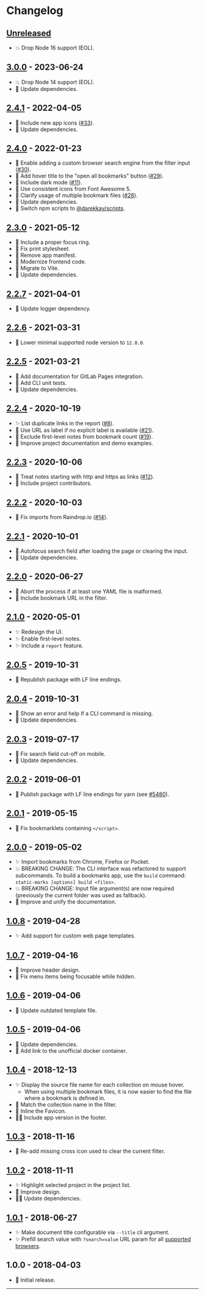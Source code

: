 # Changelog

## [Unreleased]

- :boom: Drop Node 16 support (EOL).

## [3.0.0] - 2023-06-24

- :boom: Drop Node 14 support (EOL).
- :hammer: Update dependencies.

## [2.4.1] - 2022-04-05

- :gem: Include new app icons ([#33]).
- :hammer: Update dependencies.

## [2.4.0] - 2022-01-23

- :rocket: Enable adding a custom browser search engine from the filter input ([#30]).
- :rocket: Add hover title to the "open all bookmarks" button ([#29]).
- :gem: Include dark mode ([#11]).
- :gem: Use consistent icons from Font Awesome 5.
- :book: Clarify usage of multiple bookmark files ([#28]).
- :hammer: Update dependencies.
- :hammer: Switch npm scripts to [@darekkay/scripts](https://www.npmjs.com/package/@darekkay/scripts).

## [2.3.0] - 2021-05-12

- :gem: Include a proper focus ring.
- :bug: Fix print stylesheet.
- :hammer: Remove app manifest.
- :hammer: Modernize frontend code.
- :hammer: Migrate to Vite.
- :hammer: Update dependencies.

## [2.2.7] - 2021-04-01

- :hammer: Update logger dependency.

## [2.2.6] - 2021-03-31

- :hammer: Lower minimal supported node version to `12.0.0`.

## [2.2.5] - 2021-03-21

- :book: Add documentation for GitLab Pages integration.
- :hammer: Add CLI unit tests.
- :hammer: Update dependencies.

## [2.2.4] - 2020-10-19

- :sparkles: List duplicate links in the report ([#8]).
- :rocket: Use URL as label if no explicit label is available ([#21]).
- :rocket: Exclude first-level notes from bookmark count ([#19]).
- :book: Improve project documentation and demo examples.

## [2.2.3] - 2020-10-06

- :rocket: Treat notes starting with http and https as links ([#12]).
- :book: Include project contributors.

## [2.2.2] - 2020-10-03

- :bug: Fix imports from Raindrop.io ([#14]).

## [2.2.1] - 2020-10-01

- :rocket: Autofocus search field after loading the page or clearing the input.
- :hammer: Update dependencies.

## [2.2.0] - 2020-06-27

- :rocket: Abort the process if at least one YAML file is malformed.
- :rocket: Include bookmark URL in the filter.

## [2.1.0] - 2020-05-01

- :sparkles: Redesign the UI.
- :sparkles: Enable first-level notes.
- :sparkles: Include a `report` feature.

## [2.0.5] - 2019-10-31

- :hammer: Republish package with LF line endings.

## [2.0.4] - 2019-10-31

- :rocket: Show an error and help if a CLI command is missing.
- :hammer: Update dependencies.

## [2.0.3] - 2019-07-17

- :bug: Fix search field cut-off on mobile.
- :hammer: Update dependencies.

## [2.0.2] - 2019-06-01

- :bug: Publish package with LF line endings for yarn (see [#5480](https://github.com/yarnpkg/yarn/issues/5480)).

## [2.0.1] - 2019-05-15

- :bug: Fix bookmarklets containing `</script>`.

## [2.0.0] - 2019-05-02

- :sparkles: Import bookmarks from Chrome, Firefox or Pocket.
- :boom: BREAKING CHANGE: The CLI interface was refactored to support subcommands. To build a bookmarks app, use the `build` command: `static-marks [options] build <files>`.
- :boom: BREAKING CHANGE: Input file argument(s) are now required (previously the current folder was used as fallback).
- :book: Improve and unify the documentation.

## [1.0.8] - 2019-04-28

- :sparkles: Add support for custom web page templates.

## [1.0.7] - 2019-04-16

- :gem: Improve header design.
- :bug: Fix menu items being focusable while hidden.

## [1.0.6] - 2019-04-06

- :hammer: Update outdated template file.

## [1.0.5] - 2019-04-06

- :hammer: Update dependencies.
- :book: Add link to the unofficial docker container.

## [1.0.4] - 2018-12-13

- :sparkles: Display the source file name for each collection on mouse hover.
  - When using multiple bookmark files, it is now easier to find the file where a bookmark is defined in.
- :rocket: Match the collection name in the filter.
- :rocket: Inline the Favicon.
- :construction_worker_man: Include app version in the footer.

## [1.0.3] - 2018-11-16

- :bug: Re-add missing cross icon used to clear the current filter.

## [1.0.2] - 2018-11-11

- :sparkles: Highlight selected project in the project list.
- :gem: Improve design.
- :construction_worker_man: Update dependencies.

## [1.0.1] - 2018-06-27

- :sparkles: Make document title configurable via `--title` cli argument.
- :sparkles: Prefill search value with `?search=value` URL param for all [supported browsers](https://caniuse.com/#feat=urlsearchparams).

## 1.0.0 - 2018-04-03

- :tada: Initial release.

[#8]: https://github.com/darekkay/static-marks/issues/8
[#11]: https://github.com/darekkay/static-marks/issues/11
[#12]: https://github.com/darekkay/static-marks/issues/12
[#14]: https://github.com/darekkay/static-marks/issues/14
[#19]: https://github.com/darekkay/static-marks/issues/19
[#21]: https://github.com/darekkay/static-marks/issues/21
[#28]: https://github.com/darekkay/static-marks/issues/28
[#29]: https://github.com/darekkay/static-marks/issues/29
[#30]: https://github.com/darekkay/static-marks/issues/30
[#33]: https://github.com/darekkay/static-marks/issues/33

---

[unreleased]: https://github.com/darekkay/static-marks/compare/v3.0.0...HEAD
[3.0.0]: https://github.com/darekkay/static-marks/compare/v2.4.1...v3.0.0
[2.4.1]: https://github.com/darekkay/static-marks/compare/v2.4.0...v2.4.1
[2.4.0]: https://github.com/darekkay/static-marks/compare/v2.3.0...v2.4.0
[2.3.0]: https://github.com/darekkay/static-marks/compare/v2.2.7...v2.3.0
[2.2.7]: https://github.com/darekkay/static-marks/compare/v2.2.6...v2.2.7
[2.2.6]: https://github.com/darekkay/static-marks/compare/v2.2.5...v2.2.6
[2.2.5]: https://github.com/darekkay/static-marks/compare/v2.2.4...v2.2.5
[2.2.4]: https://github.com/darekkay/static-marks/compare/v2.2.3...v2.2.4
[2.2.3]: https://github.com/darekkay/static-marks/compare/v2.2.2...v2.2.3
[2.2.2]: https://github.com/darekkay/static-marks/compare/v2.2.1...v2.2.2
[2.2.1]: https://github.com/darekkay/static-marks/compare/v2.2.0...v2.2.1
[2.2.0]: https://github.com/darekkay/static-marks/compare/v2.1.0...v2.2.0
[2.1.0]: https://github.com/darekkay/static-marks/compare/v2.0.5...v2.1.0
[2.0.5]: https://github.com/darekkay/static-marks/compare/v2.0.4...v2.0.5
[2.0.4]: https://github.com/darekkay/static-marks/compare/v2.0.3...v2.0.4
[2.0.3]: https://github.com/darekkay/static-marks/compare/v2.0.2...v2.0.3
[2.0.2]: https://github.com/darekkay/static-marks/compare/v2.0.1...v2.0.2
[2.0.1]: https://github.com/darekkay/static-marks/compare/v2.0.0...v2.0.1
[2.0.0]: https://github.com/darekkay/static-marks/compare/v1.0.8...v2.0.0
[1.0.8]: https://github.com/darekkay/static-marks/compare/v1.0.7...v1.0.8
[1.0.7]: https://github.com/darekkay/static-marks/compare/v1.0.6...v1.0.7
[1.0.6]: https://github.com/darekkay/static-marks/compare/v1.0.5...v1.0.6
[1.0.5]: https://github.com/darekkay/static-marks/compare/v1.0.4...v1.0.5
[1.0.4]: https://github.com/darekkay/static-marks/compare/v1.0.3...v1.0.4
[1.0.3]: https://github.com/darekkay/static-marks/compare/v1.0.2...v1.0.3
[1.0.2]: https://github.com/darekkay/static-marks/compare/v1.0.1...v1.0.2
[1.0.1]: https://github.com/darekkay/static-marks/compare/tag/v1.0.1
